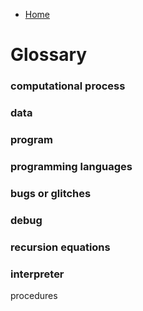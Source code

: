 * [Home](../../README.md)

# Glossary

### computational process
### data
### program
### programming languages
### bugs or glitches
### debug
### recursion equations
### interpreter
procedures